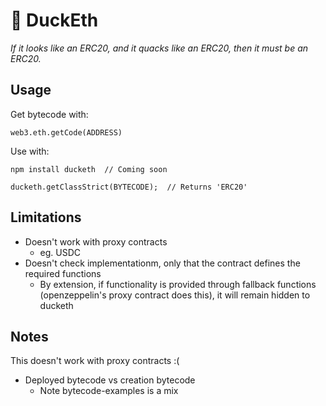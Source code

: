 # 🐥 DuckEth
_If it looks like an ERC20, and it quacks like an ERC20, then it must be an ERC20._

## Usage
Get bytecode with:

    web3.eth.getCode(ADDRESS)


Use with:

    npm install ducketh  // Coming soon

    ducketh.getClassStrict(BYTECODE);  // Returns 'ERC20'

## Limitations
- Doesn't work with proxy contracts
  - eg. USDC
- Doesn't check implementationm, only that the contract defines the required functions
  - By extension, if functionality is provided through fallback functions (openzeppelin's proxy contract does this), it will remain hidden to ducketh


## Notes
This doesn't work with proxy contracts :(

- Deployed bytecode vs creation bytecode
  - Note bytecode-examples is a mix

